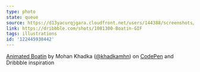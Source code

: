 ```yaml
---
type: photo
state: queue
source: https://d13yacurqjgara.cloudfront.net/users/144388/screenshots/1081300/boatin-animated.gif
link: https://dribbble.com/shots/1081300-Boatin-GIF
tags: illustrations
id: '122445938442'
---
```

<p data-height="332" data-theme-id="6516" data-slug-hash="XbzYde" data-default-tab="result" data-user="khadkamhn" class='codepen'><a href='http://codepen.io/khadkamhn/pen/XbzYde/'>Animated Boatin</a> by Mohan Khadka (<a href='http://codepen.io/khadkamhn'>@khadkamhn</a>) on <a href='http://codepen.io'>CodePen</a> and Dribbble inspiration</p>

